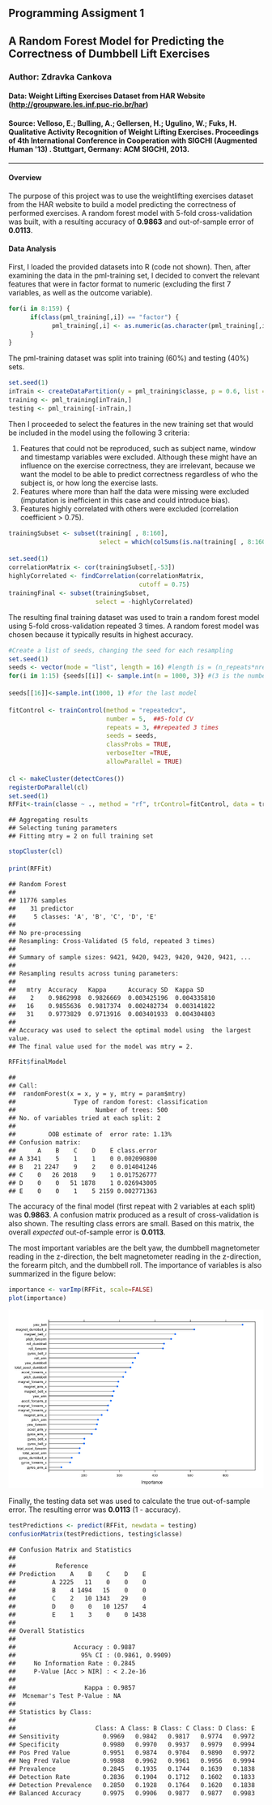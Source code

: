 ## Programming Assigment 1
## A Random Forest Model for Predicting the Correctness of Dumbbell Lift Exercises
### Author: Zdravka Cankova 
#### Data: Weight Lifting Exercises Dataset from HAR Website (http://groupware.les.inf.puc-rio.br/har) 
#### Source: Velloso, E.; Bulling, A.; Gellersen, H.; Ugulino, W.; Fuks, H. Qualitative Activity Recognition of Weight Lifting Exercises. Proceedings of 4th International Conference in Cooperation with SIGCHI (Augmented Human '13) . Stuttgart, Germany: ACM SIGCHI, 2013.  

---

#### Overview

The purpose of this project was to use the weightlifting exercises dataset from the HAR website to build a model predicting the correctness of performed exercises. A random forest model with 5-fold cross-validation was built, with a resulting accuracy of **0.9863** and out-of-sample error of **0.0113**. 

#### Data Analysis


First, I loaded the provided datasets into R (code not shown). Then, after examining the data in the pml-training set, I decided to convert the relevant features that were in factor format to numeric (excluding the first 7 variables, as well as the outcome variable).


```r
for(i in 8:159) {
      if(class(pml_training[,i]) == "factor") {
            pml_training[,i] <- as.numeric(as.character(pml_training[,i]))
      }
}
```

The pml-training dataset was split into training (60%) and testing (40%) sets.

```r
set.seed(1)
inTrain <- createDataPartition(y = pml_training$classe, p = 0.6, list = FALSE)
training <- pml_training[inTrain,]
testing <- pml_training[-inTrain,]
```

Then I proceeded to select the features in the new training set that would be included in the model using the following 3 criteria:  
1. Features that could not be reproduced, such as subject name, window and timestamp variables were excluded.   Although these might have an influence on the exercise correctness, they are irrelevant, because we want the model to be able to predict correctness regardless of who the subject is, or how long the exercise lasts.  
2. Features where more than half the data were missing were excluded (imputation is inefficient in this case and could introduce bias).  
3. Features highly correlated with others were excluded (correlation coefficient > 0.75).  

```r
trainingSubset <- subset(training[ , 8:160], 
                         select = which(colSums(is.na(training[ , 8:160])) < 0.5*length(training$classe)))

set.seed(1)
correlationMatrix <- cor(trainingSubset[,-53])
highlyCorrelated <- findCorrelation(correlationMatrix,
                                    cutoff = 0.75)
trainingFinal <- subset(trainingSubset,
                        select = -highlyCorrelated)
```

The resulting final training dataset was used to train a random forest model using 5-fold cross-validation repeated 3 times. A random forest model was chosen because it typically results in highest accuracy.


```r
#Create a list of seeds, changing the seed for each resampling
set.seed(1)
seeds <- vector(mode = "list", length = 16) #length is = (n_repeats*nresampling)+1
for(i in 1:15) {seeds[[i]] <- sample.int(n = 1000, 3)} #(3 is the number of tuning parameter, mtry for rf)

seeds[[16]]<-sample.int(1000, 1) #for the last model

fitControl <- trainControl(method = "repeatedcv",
                           number = 5,  ##5-fold CV
                           repeats = 3, ##repeated 3 times
                           seeds = seeds,
                           classProbs = TRUE,
                           verboseIter =TRUE,
                           allowParallel = TRUE)

cl <- makeCluster(detectCores())
registerDoParallel(cl)
set.seed(1)
RFFit<-train(classe ~ ., method = "rf", trControl=fitControl, data = trainingFinal)
```

```
## Aggregating results
## Selecting tuning parameters
## Fitting mtry = 2 on full training set
```

```r
stopCluster(cl)

print(RFFit)
```

```
## Random Forest 
## 
## 11776 samples
##    31 predictor
##     5 classes: 'A', 'B', 'C', 'D', 'E' 
## 
## No pre-processing
## Resampling: Cross-Validated (5 fold, repeated 3 times) 
## 
## Summary of sample sizes: 9421, 9420, 9423, 9420, 9420, 9421, ... 
## 
## Resampling results across tuning parameters:
## 
##   mtry  Accuracy   Kappa      Accuracy SD  Kappa SD   
##    2    0.9862998  0.9826669  0.003425196  0.004335810
##   16    0.9855636  0.9817374  0.002482734  0.003141822
##   31    0.9773829  0.9713916  0.003401933  0.004304803
## 
## Accuracy was used to select the optimal model using  the largest value.
## The final value used for the model was mtry = 2.
```

```r
RFFit$finalModel
```

```
## 
## Call:
##  randomForest(x = x, y = y, mtry = param$mtry) 
##                Type of random forest: classification
##                      Number of trees: 500
## No. of variables tried at each split: 2
## 
##         OOB estimate of  error rate: 1.13%
## Confusion matrix:
##      A    B    C    D    E class.error
## A 3341    5    1    1    0 0.002090800
## B   21 2247    9    2    0 0.014041246
## C    0   26 2018    9    1 0.017526777
## D    0    0   51 1878    1 0.026943005
## E    0    0    1    5 2159 0.002771363
```

The accuracy of the final model (first repeat with 2 variables at each split) was **0.9863**. A confusion matrix produced as a result of cross-validation is also shown. The resulting class errors are small. Based on this matrix, the overall *expected* out-of-sample error is **0.0113**.

The most important variables are the belt yaw, the dumbbell magnetometer reading in the z-direction, the belt magnetometer reading in the z-direction, the forearm pitch, and the dumbbell roll. The importance of variables is also summarized in the figure below:

```r
importance <- varImp(RFFit, scale=FALSE)
plot(importance)
```

![](PA1_files/figure-html/unnamed-chunk-6-1.png) 

Finally, the testing data set was used to calculate the true out-of-sample error. The resulting error was **0.0113** (1 - accuracy).

```r
testPredictions <- predict(RFFit, newdata = testing)
confusionMatrix(testPredictions, testing$classe)
```

```
## Confusion Matrix and Statistics
## 
##           Reference
## Prediction    A    B    C    D    E
##          A 2225   11    0    0    0
##          B    4 1494   15    0    0
##          C    2   10 1343   29    0
##          D    0    0   10 1257    4
##          E    1    3    0    0 1438
## 
## Overall Statistics
##                                           
##                Accuracy : 0.9887          
##                  95% CI : (0.9861, 0.9909)
##     No Information Rate : 0.2845          
##     P-Value [Acc > NIR] : < 2.2e-16       
##                                           
##                   Kappa : 0.9857          
##  Mcnemar's Test P-Value : NA              
## 
## Statistics by Class:
## 
##                      Class: A Class: B Class: C Class: D Class: E
## Sensitivity            0.9969   0.9842   0.9817   0.9774   0.9972
## Specificity            0.9980   0.9970   0.9937   0.9979   0.9994
## Pos Pred Value         0.9951   0.9874   0.9704   0.9890   0.9972
## Neg Pred Value         0.9988   0.9962   0.9961   0.9956   0.9994
## Prevalence             0.2845   0.1935   0.1744   0.1639   0.1838
## Detection Rate         0.2836   0.1904   0.1712   0.1602   0.1833
## Detection Prevalence   0.2850   0.1928   0.1764   0.1620   0.1838
## Balanced Accuracy      0.9975   0.9906   0.9877   0.9877   0.9983
```
